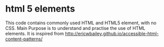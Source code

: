 # html 5 elements

This code contains commonly used HTML and HTML5 element, with no CSS. Main Purpose is to understand and practise the use of HTML elements. It is inspired from <http://ericwbailey.github.io/accessible-html-content-patterns/>
